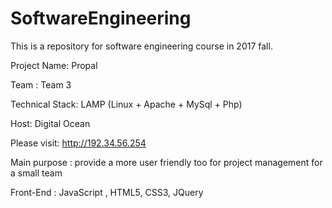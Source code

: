 # SoftwareEngineering
This is a repository for software engineering course in 2017 fall.


Project Name: Propal

Team : Team 3 

Technical Stack: LAMP (Linux + Apache + MySql + Php)

Host: Digital Ocean 

Please visit: http://192.34.56.254

Main purpose : provide a more user friendly too for project management for a small team 

Front-End : JavaScript , HTML5, CSS3, JQuery 

